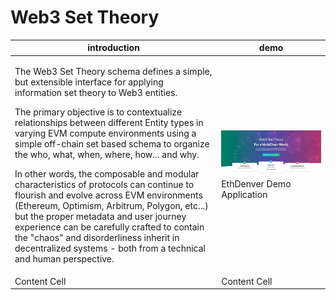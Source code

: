 # Web3 Set Theory

| introduction  | demo |
| ------------- | ------------- |
| <p className=''>The Web3 Set Theory schema defines a simple, but extensible interface for applying information set theory to Web3 entities.</p><p>The primary objective is to contextualize relationships between different Entity types in varying EVM compute environments using a simple off-chain set based schema to organize the who, what, when, where, how... and why.<p/><p>In other words, the composable and modular characteristics of protocols can continue to flourish and evolve across EVM environments (Ethereum, Optimism, Arbitrum, Polygon, etc...) but the proper metadata and user journey experience can be carefully crafted to contain the "chaos" and disorderliness inherit in decentralized systems - both from a technical and human perspective.<p>  | <img src='app.jpeg' align="right" width="100%" ><br/><span>EthDenver Demo Application</span>  |
| Content Cell  | Content Cell  |

<!--

**Here are some ideas to get you started:**

🙋‍♀️ A short introduction - what is your organization all about?
🌈 Contribution guidelines - how can the community get involved?
👩‍💻 Useful resources - where can the community find your docs? Is there anything else the community should know?
🍿 Fun facts - what does your team eat for breakfast?
🧙 Remember, you can do mighty things with the power of [Markdown](https://docs.github.com/github/writing-on-github/getting-started-with-writing-and-formatting-on-github/basic-writing-and-formatting-syntax)
-->

